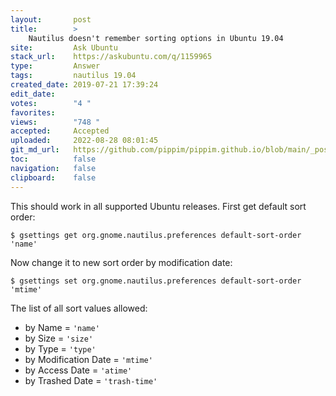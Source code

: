 ```yaml
---
layout:       post
title:        >
    Nautilus doesn't remember sorting options in Ubuntu 19.04
site:         Ask Ubuntu
stack_url:    https://askubuntu.com/q/1159965
type:         Answer
tags:         nautilus 19.04
created_date: 2019-07-21 17:39:24
edit_date:    
votes:        "4 "
favorites:    
views:        "748 "
accepted:     Accepted
uploaded:     2022-08-28 08:01:45
git_md_url:   https://github.com/pippim/pippim.github.io/blob/main/_posts/2019/2019-07-21-Nautilus-doesn_t-remember-sorting-options-in-Ubuntu-19.04.md
toc:          false
navigation:   false
clipboard:    false
---
```


This should work in all supported Ubuntu releases. First get default sort order:

``` 
$ gsettings get org.gnome.nautilus.preferences default-sort-order
'name'
```

Now change it to new sort order by modification date:

``` 
$ gsettings set org.gnome.nautilus.preferences default-sort-order 'mtime'
```

The list of all sort values allowed:

- by Name = `'name'`
- by Size = `'size'`
- by Type = `'type'`
- by Modification Date = `'mtime'`
- by Access Date = `'atime'`
- by Trashed Date = `'trash-time'`
